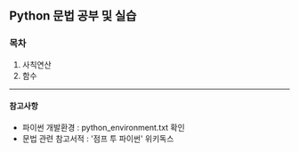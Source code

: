 Python 문법 공부 및 실습
------------------------

### 목차
1. 사칙연산
2. 함수

------------------------

#### 참고사항
- 파이썬 개발환경 : python_environment.txt 확인
- 문법 관련 참고서적 : '점프 투 파이썬' 위키독스
